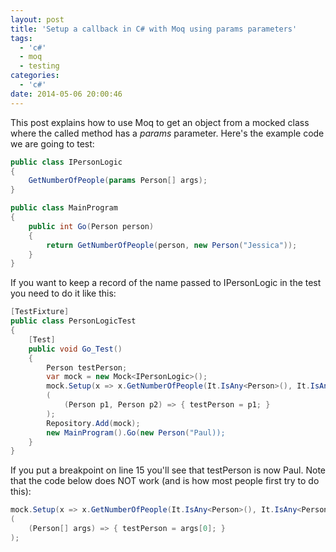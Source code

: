 ```yaml
---
layout: post
title: 'Setup a callback in C# with Moq using params parameters'
tags:
  - 'c#'
  - moq
  - testing
categories:
  - 'c#'
date: 2014-05-06 20:00:46
---
```


This post explains how to use Moq to get an object from a mocked class where the called method has a _params_ parameter. Here's the example code we are going to test:

```csharp
public class IPersonLogic
{
    GetNumberOfPeople(params Person[] args);
}

public class MainProgram
{
    public int Go(Person person)
    {
        return GetNumberOfPeople(person, new Person("Jessica"));
    }
}
```

If you want to keep a record of the name passed to IPersonLogic in the test you need to do it like this:

```csharp
[TestFixture]
public class PersonLogicTest
{
    [Test]
    public void Go_Test()
    {
        Person testPerson;
        var mock = new Mock<IPersonLogic>();
        mock.Setup(x => x.GetNumberOfPeople(It.IsAny<Person>(), It.IsAny<Person>())).Callback
        (
            (Person p1, Person p2) => { testPerson = p1; }
        );
        Repository.Add(mock);
        new MainProgram().Go(new Person("Paul));
    }
}
```

If you put a breakpoint on line 15 you'll see that testPerson is now Paul. Note that the code below does NOT work (and is how most people first try to do this):

```csharp
mock.Setup(x => x.GetNumberOfPeople(It.IsAny<Person>(), It.IsAny<Person>())).Callback
(
    (Person[] args) => { testPerson = args[0]; }
);
```
